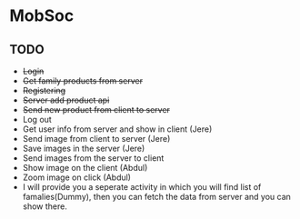 # MobSoc

## TODO
* ~~Login~~
* ~~Get family products from server~~
* ~~Registering~~
* ~~Server add product api~~
* ~~Send new product from client to server~~
* Log out
* Get user info from server and show in client (Jere)
* Send image from client to server (Jere)
* Save images in the server (Jere)
* Send images from the server to client
* Show image on the client (Abdul)
* Zoom image on click (Abdul)
* I will provide you a seperate activity in which you will find list of famalies(Dummy), then you can fetch the data from server and you can show there.

